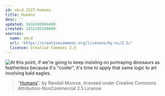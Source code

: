 ```yaml
---
id: xkcd.1527-humans
title: Humans
desc: ''
updated: 1616186984460
created: 1432105200000
sources:
  name: xkcd
  url: 'https://creativecommons.org/licenses/by-nc/2.5/'
  license: Creative Commons 2.5
---
```

![At this point, if we're going to keep insisting on portraying dinosaurs as featherless because it's "cooler", it's time to apply that same logic to art involving bald eagles.](https://imgs.xkcd.com/comics/humans.png)
> "[Humans](https://xkcd.com/1527/)", by Randall Munroe, licensed under Creative Commons Attribution-NonCommercial 2.5 License

